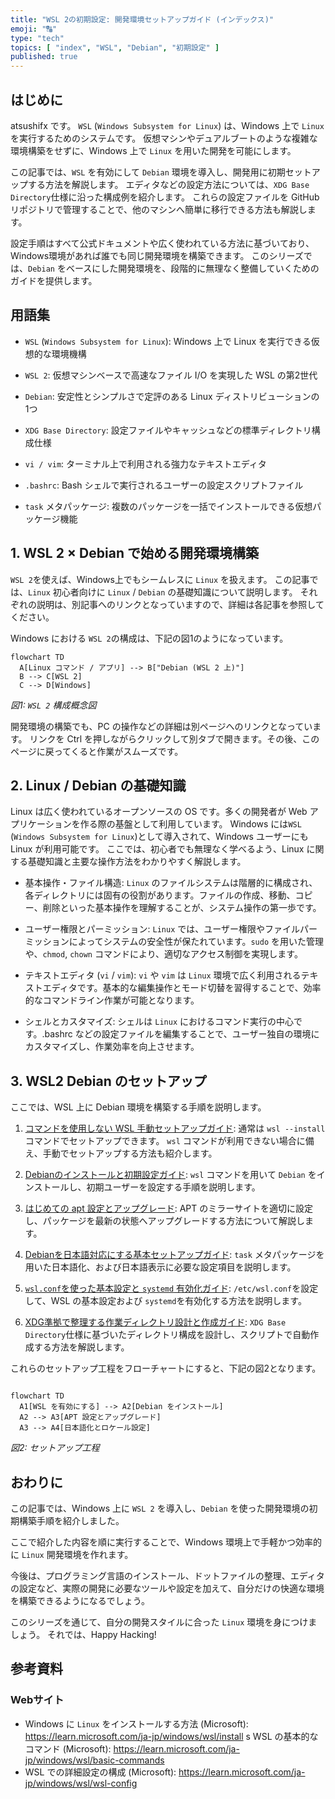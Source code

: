 ```yaml
---
title: "WSL 2の初期設定: 開発環境セットアップガイド (インデックス)"
emoji: "🔠"
type: "tech"
topics: [ "index", "WSL", "Debian", "初期設定" ]
published: true
---
```


## はじめに

atsushifx です。
`WSL` (`Windows Subsystem for Linux`) は、Windows 上で `Linux` を実行するためのシステムです。
仮想マシンやデュアルブートのような複雑な環境構築をせずに、Windows 上で `Linux` を用いた開発を可能にします。

この記事では、`WSL` を有効にして `Debian` 環境を導入し、開発用に初期セットアップする方法を解説します。
エディタなどの設定方法については、`XDG Base Directory`仕様に沿った構成例を紹介します。
これらの設定ファイルを GitHub リポジトリで管理することで、他のマシンへ簡単に移行できる方法も解説します。

設定手順はすべて公式ドキュメントや広く使われている方法に基づいており、Windows環境があれば誰でも同じ開発環境を構築できます。
このシリーズでは、`Debian` をベースにした開発環境を、段階的に無理なく整備していくためのガイドを提供します。

## 用語集

- `WSL` (`Windows Subsystem for Linux`):
  Windows 上で Linux を実行できる仮想的な環境機構

- `WSL 2`:
  仮想マシンベースで高速なファイル I/O を実現した WSL の第2世代

- `Debian`:
  安定性とシンプルさで定評のある Linux ディストリビューションの 1つ

- `XDG Base Directory`:
  設定ファイルやキャッシュなどの標準ディレクトリ構成仕様

- `vi / vim`:
  ターミナル上で利用される強力なテキストエディタ

- `.bashrc`:
  Bash シェルで実行されるユーザーの設定スクリプトファイル

- `task` メタパッケージ:
  複数のパッケージを一括でインストールできる仮想パッケージ機能

## 1. WSL 2 × Debian で始める開発環境構築

`WSL 2`を使えば、Windows上でもシームレスに `Linux` を扱えます。
この記事では、`Linux` 初心者向けに `Linux` / `Debian` の基礎知識について説明します。
それぞれの説明は、別記事へのリンクとなっていますので、詳細は各記事を参照してください。

Windows における `WSL 2`の構成は、下記の図1のようになっています。

```mermaid
flowchart TD
  A[Linux コマンド / アプリ] --> B["Debian (WSL 2 上)"]
  B --> C[WSL 2]
  C --> D[Windows]

```

*図1: `WSL 2` 構成概念図*

開発環境の構築でも、PC の操作などの詳細は別ページへのリンクとなっています。
リンクを Ctrl を押しながらクリックして別タブで開きます。その後、このページに戻ってくると作業がスムーズです。

## 2. Linux / Debian の基礎知識

Linux は広く使われているオープンソースの OS です。多くの開発者が Web アプリケーションを作る際の基盤として利用しています。
Windows には`WSL` (`Windows Subsystem for Linux`)として導入されて、Windows ユーザーにも Linux が利用可能です。
ここでは、初心者でも無理なく学べるよう、Linux に関する基礎知識と主要な操作方法をわかりやすく解説します。

- 基本操作・ファイル構造:
  `Linux` のファイルシステムは階層的に構成され、各ディレクトリには固有の役割があります。ファイルの作成、移動、コピー、削除といった基本操作を理解することが、システム操作の第一歩です。

- ユーザー権限とパーミッション:
  `Linux` では、ユーザー権限やファイルパーミッションによってシステムの安全性が保たれています。`sudo` を用いた管理や、`chmod`, `chown` コマンドにより、適切なアクセス制御を実現します。

- テキストエディタ (`vi` / `vim`):
  `vi` や `vim` は `Linux` 環境で広く利用されるテキストエディタです。基本的な編集操作とモード切替を習得することで、効率的なコマンドライン作業が可能となります。

- シェルとカスタマイズ:
  シェルは `Linux` におけるコマンド実行の中心です。.bashrc などの設定ファイルを編集することで、ユーザー独自の環境にカスタマイズし、作業効率を向上させます。

## 3. WSL2 Debian のセットアップ

ここでは、WSL 上に Debian 環境を構築する手順を説明します。

 1. [コマンドを使用しない WSL 手動セットアップガイド](wsl2-setup-without-wsl-command):
    通常は `wsl --install` コマンドでセットアップできます。
    `wsl` コマンドが利用できない場合に備え、手動でセットアップする方法も紹介します。

 2. [Debianのインストールと初期設定ガイド](wsl2-setup-debian-install):
    `wsl` コマンドを用いて `Debian` をインストールし、初期ユーザーを設定する手順を説明します。

 3. [はじめての apt 設定とアップグレード](wsl2-setup-apt-basics-and-maintenance):
    APT のミラーサイトを適切に設定し、パッケージを最新の状態へアップグレードする方法について解説します。

 4. [Debianを日本語対応にする基本セットアップガイド](wsl2-setup-debian-japanese):
    `task` メタパッケージを用いた日本語化、および日本語表示に必要な設定項目を説明します。

 5. [`wsl.conf`を使った基本設定と `systemd` 有効化ガイド](wsl2-setup-wslconf-basics):
    `/etc/wsl.conf`を設定して、WSL の基本設定および `systemd`を有効化する方法を説明します。

 6. [XDG準拠で整理する作業ディレクトリ設計と作成ガイド](wsl2-setup-create-working-dir):
    `XDG Base Directory`仕様に基づいたディレクトリ構成を設計し、スクリプトで自動作成する方法を解説します。

これらのセットアップ工程をフローチャートにすると、下記の図2となります。

```mermaid

flowchart TD
  A1[WSL を有効にする] --> A2[Debian をインストール]
  A2 --> A3[APT 設定とアップグレード]
  A3 --> A4[日本語化とロケール設定]

```

<!-- markdownlint-disable no-emphasis-as-heading -->
*図2: セットアップ工程*
<!-- markdownlint-enable -->

## おわりに

この記事では、Windows 上に `WSL 2` を導入し、`Debian` を使った開発環境の初期構築手順を紹介しました。

ここで紹介した内容を順に実行することで、Windows 環境上で手軽かつ効率的に `Linux` 開発環境を作れます。

今後は、プログラミング言語のインストール、ドットファイルの整理、エディタの設定など、実際の開発に必要なツールや設定を加えて、自分だけの快適な環境を構築できるようになるでしょう。

このシリーズを通じて、自分の開発スタイルに合った `Linux` 環境を身につけましょう。
それでは、Happy Hacking!

## 参考資料

### Webサイト

- Windows に `Linux` をインストールする方法 (Microsoft): <https://learn.microsoft.com/ja-jp/windows/wsl/install>
s WSL の基本的なコマンド (Microsoft): <https://learn.microsoft.com/ja-jp/windows/wsl/basic-commands>
- WSL での詳細設定の構成 (Microsoft): <https://learn.microsoft.com/ja-jp/windows/wsl/wsl-config>
